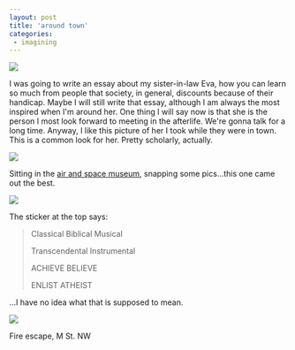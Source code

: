 ```yaml
---
layout: post
title: 'around town'
categories:
 - imagining
---
```


<img src="images/eva1.jpg" />



I was going to write an essay about my sister-in-law Eva, how you can learn so much from people that society, in general, discounts because of their handicap. Maybe I will still write that essay, although I am always the most inspired when I'm around her. One thing I will say now is that she is the person I most look forward to meeting in the afterlife. We're gonna talk for a long time. Anyway, I like this picture of her I took while they were in town. This is a common look for her. Pretty scholarly, actually.



<img src="images/airandspace1.jpg" />



Sitting in the <a href="http://www.nasm.si.edu/">air and space museum</a>, snapping some pics...this one came out the best.



<img src="images/enlist.jpg" />



The sticker at the top says:<blockquote>Classical Biblical Musical

Transcendental Instrumental



ACHIEVE BELIEVE

ENLIST ATHEIST</blockquote>...I have no idea what that is supposed to mean. 



<img src="images/fireescape.jpg" />



Fire escape, M St. NW

